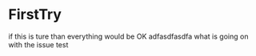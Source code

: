 # FirstTry
if this is ture 
than everything would be OK
adfasdfasdfa
what is going on with the issue
test
